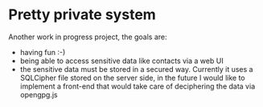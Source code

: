 # Pretty private system

Another work in progress project, the goals are:
* having fun :-)
* being able to access sensitive data like contacts via a web UI
* the sensitive data must be stored in a secured way. Currently it uses a SQLCipher file stored on the server side, in the future I would like to implement a front-end that would take care of deciphering the data via opengpg.js
